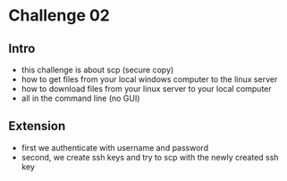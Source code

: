 # Challenge 02
## Intro
* this challenge is about scp (secure copy)
* how to get files from your local windows computer to the linux server
* how to download files from your linux server to your local computer
* all in the command line (no GUI)


## Extension
* first we authenticate with username and password
* second, we create ssh keys and try to scp with the newly created ssh key

